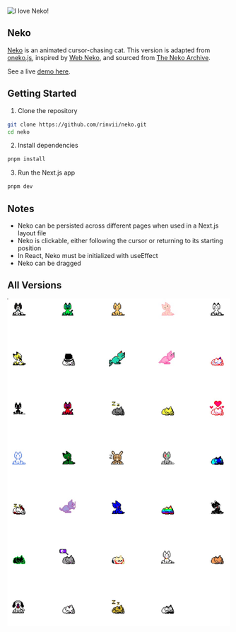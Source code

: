 ![I love Neko!](https://upload.wikimedia.org/wikipedia/commons/5/5e/I_love_Neko.png)

## Neko

[Neko](<https://en.wikipedia.org/wiki/Neko_(software)>) is an animated cursor-chasing cat. This version is adapted from [oneko.js](https://github.com/adryd325/oneko.js), inspired by [Web Neko](https://webneko.net/), and sourced from [The Neko Archive](https://bomvel.neocities.org/neko/).

See a live [demo here](https://rin.dev).

## Getting Started

1. Clone the repository

```bash
git clone https://github.com/rinvii/neko.git
cd neko
```

2. Install dependencies

```bash
pnpm install
```

3. Run the Next.js app

```bash
pnpm dev
```

## Notes

- Neko can be persisted across different pages when used in a Next.js layout file
- Neko is clickable, either following the cursor or returning to its starting position
- In React, Neko must be initialized with useEffect
- Neko can be dragged

## All Versions

![](preview.jpg)

